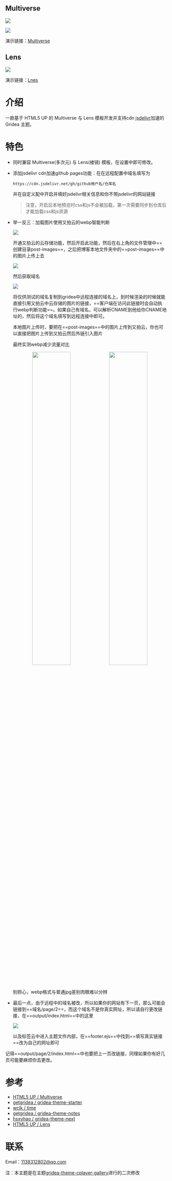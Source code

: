 ## Multiverse

![](https://cdn.jsdelivr.net/gh/lifealsoisgg/gridea-theme-multiverse-lens/images/multiverse1.jpg)

![](https://cdn.jsdelivr.net/gh/lifealsoisgg/gridea-theme-multiverse-lens/images/multiverse2.jpg)

演示链接：[Multiverse](https://lifealsoisgg.github.io/photos.lifeisgg.online)

## Lens

![](https://cdn.jsdelivr.net/gh/lifealsoisgg/gridea-theme-multiverse-lens/images/lens.jpg)

演示链接：[Lnes](https://lifealsoisgg.github.io/demo.photos)

# 介绍

一款基于 HTML5 UP 的 Multiverse 与 Lens 模板开发并支持cdn [jsdelivr](https://www.jsdelivr.com/)加速的Gridea 主题。

# 特色
- 同时兼容 Multiverse(多次元) 与 Lens(棱镜) 模板，在设置中即可修改。

- 添加jsdelivr cdn加速github pages功能：在在远程配置中域名填写为

  ```
  https://cdn.jsdelivr.net/gh/github用户名/仓库名
  ```

  并在自定义配中开启并填好jsdelivr相关信息和你不带jsdelivr的网站链接

  > 注意，开启后本地预览时css和js不会被加载，第一次需要同步到仓库后才能加载css和js资源
  
- 举一反三：加载图片使用又拍云的webp智能判断

  ![](https://cdn.jsdelivr.net/gh/lifealsoisgg/gridea-theme-multiverse-lens/images/webp.jpg)

  开通又拍云的云存储功能，然后开启此功能，然后在右上角的文件管理中==创建目录post-images==，之后把博客本地文件夹中的==post-images==中的图片上传上去

  ![](https://cdn.jsdelivr.net/gh/lifealsoisgg/gridea-theme-multiverse-lens/images/上传文件.jpg)

  然后获取域名

  ![](https://cdn.jsdelivr.net/gh/lifealsoisgg/gridea-theme-multiverse-lens/images/域名.jpg)

  将仅供测试的域名复制到gridea中远程连接的域名上，到时候渲染的时候就能直接引用又拍云中云存储的图片的链接，==客户端在访问此链接时会自动执行webp判断功能==。如果自己有域名，可以解析CNAME到他给你CNAME地址的，然后将这个域名填写到远程连接中即可。

  本地图片上传时，要把在==post-images==中的图片上传到又拍云，你也可以直接把图片上传到又拍云然后外链引入图片

  最终实测webp减少流量对比

  <div align=center>  
    <table><tr>    
      <img width="50%" src=https://cdn.jsdelivr.net/gh/lifealsoisgg/gridea-theme-multiverse-lens/images/没有webp.jpg/>    
      <img width="50%" src=https://cdn.jsdelivr.net/gh/lifealsoisgg/gridea-theme-multiverse-lens/images/有webp.jpg/>    
      </tr></table>
  </div>

  别担心，webp格式与普通jpg差别肉眼难以分辨

- 最后一点，由于远程中的域名被改，所以如果你的网站有下一页，那么可能会链接到==域名/page/2==，而这个域名不是你真实网址，所以请自行更改链接，在==output/index.html==中的这里

  ![](https://cdn.jsdelivr.net/gh/lifealsoisgg/gridea-theme-multiverse-lens/images/翻页.jpg)
  
  以及标签云中进入主题文件内部，在==footer.ejs==中找到==填写真实链接==改为自己的网址即可
  
  

​		记得==output/page/2/index.html==中也要把上一页改链接，同理如果你有好几页可能要麻烦你去更改。

# 参考

- [HTML5 UP / Multiverse](https://html5up.net/multiverse)
- [getgridea / gridea-theme-starter](https://github.com/getgridea/gridea-theme-starter)
- [wclk / time](https://github.com/wclk/time)
- [getgridea / gridea-theme-notes](https://github.com/getgridea/gridea-theme-notes)
- [hsxyhao / gridea-theme-next](https://github.com/hsxyhao/gridea-theme-next)
- [HTML5 UP / Lens](https://html5up.net/lens)

# 联系

Email：1138312802@qq.com



注：本主题是在主题[gridea-theme-cplayer-gallery](https://github.com/CPlayer-CN/gridea-theme-cplayer-gallery)进行的二次修改